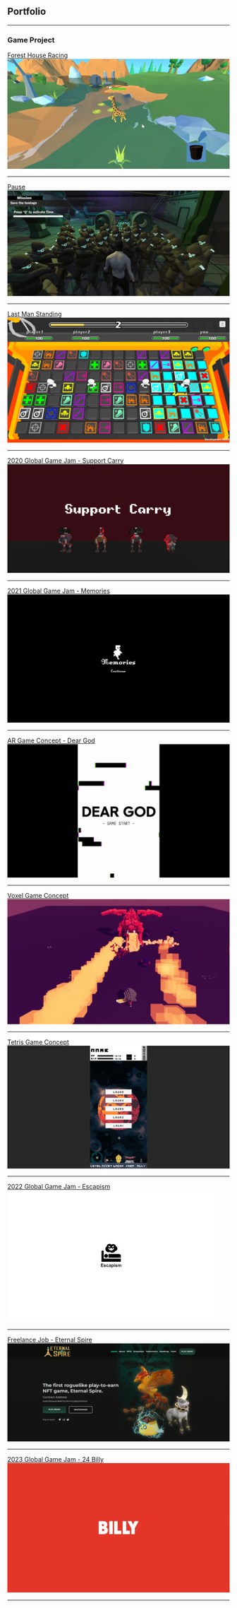 ## Portfolio

---

### Game Project

[Forest House Racing](/FHR_Page.md)
<br><img src="images/FHRCapScreen.png?raw=true"/>

---
[Pause](/P_Page.md)
<br><img src="images/PCapScreen.png?raw=true"/>

---
[Last Man Standing](/LMS_Page.md)
<br><img src="images/LMSCapScreen.png?raw=true"/>

---
[2020 Global Game Jam - Support Carry](/GGJSC_Page.md)
<br><img src="images/SCCapScreen.png?raw=true"/>

---
[2021 Global Game Jam - Memories](/GGJM_Page.md)
<br><img src="images/MCapScreen.png?raw=true"/>

---
[AR Game Concept - Dear God](/DG_Page.md)
<br><img src="images/DGCapScreen.jpg?raw=true"/>

---
[Voxel Game Concept](/VG_Page.md)
<br><img src="images/VGCapScreen.png?raw=true"/>

---
[Tetris Game Concept](/T_Page.md)
<br><img src="images/TCapScreen.png?raw=true"/>

---
[2022 Global Game Jam - Escapism](/E_Page.md)
<br><img src="images/ECapScreen.jpg?raw=true"/>

---
[Freelance Job - Eternal Spire](https://eternalspire.com/)
<br><img src="images/ESCapScreen.png?raw=true"/>

---
[2023 Global Game Jam - 24 Billy](/24B_Page.md)
<br><img src="images/24B_CapScreen.png?raw=true"/>

---
